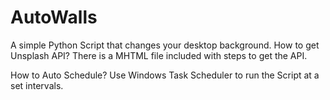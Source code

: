 # AutoWalls
A simple Python Script that changes your desktop background.
How to get Unsplash API?
There is a MHTML file included with steps to get the API.

How to Auto Schedule?
Use Windows Task Scheduler to run the Script at a set intervals.
